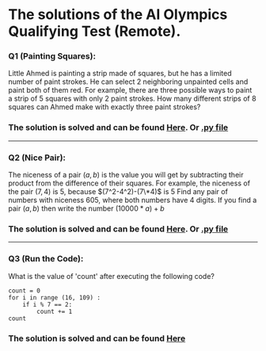 # The solutions of the AI Olympics Qualifying Test (Remote).

### Q1 (Painting Squares): 
Little Ahmed is painting a strip made of squares, but he has a limited number of paint strokes. He can select 2 neighboring unpainted cells and paint both of them red. For example, there are three possible ways to paint a strip of 5 squares with only 2 paint strokes. How many different strips of 8 squares can Ahmed make with exactly three paint strokes?
<br>
### The solution is solved and can be found [Here](https://github.com/EbrahimAlwajih/2023-Qualifying-Test--Remote-/blob/main/Painting_Squares.ipynb). Or [.py file](https://github.com/EbrahimAlwajih/2023-Qualifying-Test--Remote-/blob/main/Painting_Squares.py)

---


### Q2 (Nice Pair):
The niceness of a pair $(a,b)$ is the value you will get by subtracting their product from the difference of their squares. 
For example, the niceness of the pair $(7,4)$ is $5$, because $(7^2-4^2)-(7\*4)$ is $5$
Find any pair of numbers with niceness $605$, where both numbers have $4$ digits. If you find a pair $(a,b)$ then write the number $(10000*a)+b$
<br>
### The solution is solved and can be found [Here](https://github.com/EbrahimAlwajih/2023-Qualifying-Test--Remote-/blob/main/Nice_Pairs.ipynb). Or [.py file](https://github.com/EbrahimAlwajih/2023-Qualifying-Test--Remote-/blob/main/Nice_Pairs.py)

---


### Q3 (Run the Code): 
What is the value of 'count' after executing the following code?

```
count = 0
for i in range (16, 109) :
    if i % 7 == 2:
        count += 1
count   
```

### The solution is solved and can be found [Here](https://github.com/EbrahimAlwajih/2023-Qualifying-Test--Remote-/blob/main/Run_the_Code.ipynb)
